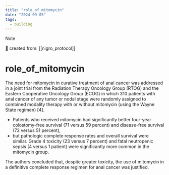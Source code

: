 ```yaml
---
title: "role_of_mitomycin"
date: "2024-09-05"
tags:
  - building
---
```


> [!NOTE]
> 🌱 created from: [[nigro_protocol]]

# role_of_mitomycin

The need for mitomycin in curative treatment of anal cancer was addressed in a joint trial from the Radiation Therapy Oncology Group (RTOG) and the Eastern Cooperative Oncology Group (ECOG) in which 310 patients with anal cancer of any tumor or nodal stage were randomly assigned to combined modality therapy with or without mitomycin (using the Wayne State regimen) [4].

- Patients who received mitomycin had significantly better four-year colostomy-free survival (71 versus 59 percent) and disease-free survival (73 versus 51 percent),
- but pathologic complete response rates and overall survival were similar. Grade 4 toxicity (23 versus 7 percent) and fatal neutropenic sepsis (4 versus 1 patient) were significantly more common in the mitomycin group.

The authors concluded that, despite greater toxicity, the use of mitomycin in a definitive complete response regimen for anal cancer was justified.
